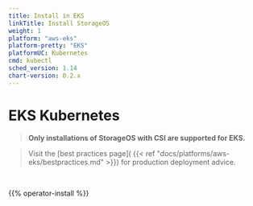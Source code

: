 ```yaml
---
title: Install in EKS
linkTitle: Install StorageOS
weight: 1
platform: "aws-eks"
platform-pretty: "EKS"
platformUC: Kubernetes
cmd: kubectl
sched_version: 1.14
chart-version: 0.2.x
---
```


# EKS Kubernetes

> __Only installations of StorageOS with CSI are supported for EKS.__

> Visit the [best practices page](
> {{< ref "docs/platforms/aws-eks/bestpractices.md" >}}) for production
> deployment advice.

&nbsp;

{{% operator-install %}}
